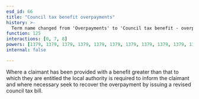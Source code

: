 ```yaml
---
esd_id: 66
title: "Council tax benefit overpayments"
history: >-
  Term name changed from 'Overpayments' to 'Council tax benefit - overpayments' and scope notes added in version 2.02. Term name changed from 'Council tax benefit - overpayments' to 'Council tax - benefit - overpayments' in version 3.00. Name changed to 'Council tax benefit overpayments' in version 4.00.
function: 125
interactions: [0, 7, 8]
powers: [1379, 1379, 1379, 1379, 1379, 1379, 1379, 1379, 1379, 1379, 1379, 1380, 1380, 1380, 1380, 1380, 1380, 1380, 1380, 1380, 1380, 1380, 1381, 1381, 1381, 1381, 1381, 1381, 1381, 1381, 1381, 1381, 1381, 1381, 1382, 1382, 1382, 1382, 1382, 1382, 1382, 1382, 1382, 1382, 1382, 1382, 1384, 1384, 1384, 1384, 1384, 1384, 1384, 1384, 1384, 1384, 1384, 1384, 1384, 1384, 1386, 1386, 1386, 1386, 1386, 1386, 1386, 1386, 1386, 1386, 1386, 1387, 1387, 1387, 1387, 1387, 1387, 1387]
internal: false

---
```


Where a claimant has been provided with a benefit greater than that to which they are entitled the local authority is required to inform the claimant and where necessary seek to recover the overpayment by issuing a revised council tax bill.

